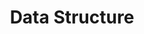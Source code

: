 ---
layout: list
category: study
title: Data Structure
description: >
  자료구조의 핵심 개념과 활용 사례를 정리합니다. 배열, 리스트, 트리, 힙, 해시 등 데이터 구조에 대한 실용적인 이해를 도와줍니다.
---